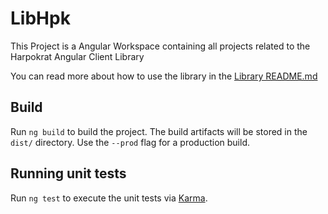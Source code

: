 # LibHpk

This Project is a Angular Workspace containing all projects related to the Harpokrat Angular Client Library

You can read more about how to use the library in the [Library README.md](./projects/harpokrat/README.md)

## Build

Run `ng build` to build the project. The build artifacts will be stored in the `dist/` directory. Use the `--prod` flag for a production build.

## Running unit tests

Run `ng test` to execute the unit tests via [Karma](https://karma-runner.github.io).
